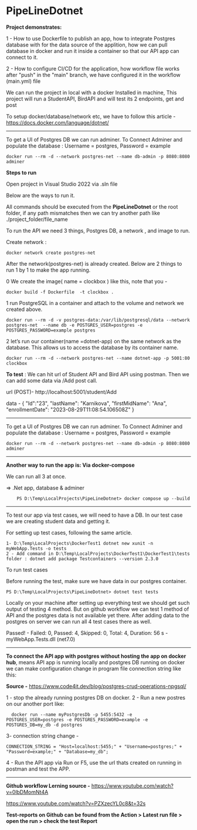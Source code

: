 # PipeLineDotnet

**Project demonstrates:**

1 - How to use Dockerfile to publish an app, how to integrate Postgres database with for the data source of the applition, how we can pull database in docker and run it inside a container so that our API app can connect to it. 

2 - How to configure CI/CD for the application, how workflow file works after "push" in the "main" branch, we have configured it  in the workflow (main.yml) file

We can run the project in local with a docker Installed in machine, This project will run a StudentAPI, BirdAPI and will test its 2 endpoints, get and post

To setup docker/database/network etc, we have to follow this article - https://docs.docker.com/language/dotnet/

--------------------------------------------------------------------------------------------------------------------------------------------------------------------


To get a UI of Postgres DB we can run adminer. To Connect Adminer and populate the database :
Username = postgres, Password = example

    docker run --rm -d --network postgres-net --name db-admin -p 8080:8080 adminer
**Steps to run**

Open project in Visual Studio 2022 via .sln file

Below are the ways to run it. 

All commands should be executed from the **PipeLineDotnet** or the root folder, if any path mismatches then we can try another path like ./project_folder/file_name

To run the API we need 3 things, Postgres DB, a network , and image to run.

  Create network :

    docker network create postgres-net

After the network(postgres-net) is already created. Below are 2 things to run 1 by 1 to make the app running.

0   We create the image( name = clockbox ) like this, note that you - 

    docker build -f Dockerfile  -t clockbox .


1 run PostgreSQL in a container and attach to the volume and network we created above.

    docker run --rm -d -v postgres-data:/var/lib/postgresql/data --network postgres-net  --name db -e POSTGRES_USER=postgres -e  POSTGRES_PASSWORD=example postgres

2 let’s run our container(name =dotnet-app) on the same network as the database. This allows us to access the database by its container name.

    docker run --rm -d --network postgres-net --name dotnet-app -p 5001:80 clockbox

**To test** : We can hit url of Student API and Bird API using postman. Then we can add some data via /Add post call.

url (POST)- http://localhost:5001/student/Add

data - 
 {
        "Id":"23",
        "lastName": "Karnikova",
        "firstMidName": "Ana",
        "enrollmentDate": "2023-08-29T11:08:54.106508Z"
}

--------------------------------------------------------------------------------------------------------------------------------------------------------------------


To get a UI of Postgres DB we can run adminer. To Connect Adminer and populate the database :
Username = postgres, Password = example

    docker run --rm -d --network postgres-net --name db-admin -p 8080:8080 adminer
    
--------------------------------------------------------------------------------------------------------------------------------------------------------------------

**Another way to run the app is: Via docker-compose**

We can run all 3 at once. 

=> .Net app, database & adminer

        PS D:\Temp\LocalProjects\PipeLineDotnet> docker compose up --build


--------------------------------------------------------------------------------------------------------------------------------------------------------------------

To test our app via test cases, we will need to have a DB. In our test case we are creating student data and getting it.

For setting up test cases, following the same article.

    1- D:\Temp\LocalProjects\DockerTest1 dotnet new xunit -n myWebApp.Tests -o tests
    2 - Add command in D:\Temp\LocalProjects\DockerTest1\DockerTest1\tests folder : dotnet add package Testcontainers --version 2.3.0


To run test cases

Before running the test, make sure we have data in our postgres container.

    PS D:\Temp\LocalProjects\PipeLineDotnet> dotnet test tests

Locally on your machine after setting up everything test we should get such output of testing 4 method. But on github workflow we can test 1 method of API and the postgres data is not available yet there. After adding data to the postgres on server we can run all 4 test cases there as well.

Passed!  - Failed:     0, Passed:     4, Skipped:     0, Total:     4, Duration: 56 s - myWebApp.Tests.dll (net7.0)

--------------------------------------------------------------------------------------------------------------------------------------------------------------------

**To connect the API app with postgres without hosting the app on docker hub**, means API app is running locally and postgres DB running on docker we can make configuration change in program file connection string like this:

**Source -** https://www.code4it.dev/blog/postgres-crud-operations-npgsql/

1 - stop the already running postgres DB on docker. 
2 - Run a new postres on our another port like:

      docker run --name myPostgresDb -p 5455:5432 -e POSTGRES_USER=postgres -e POSTGRES_PASSWORD=example -e POSTGRES_DB=my_db -d postgres
3-  connection string change -

    CONNECTION_STRING = "Host=localhost:5455;" + "Username=postgres;" + "Password=example;" + "Database=my_db";

4 - Run the API app via Run or F5, use the url thats created on running in postman and test the APP.

--------------------------------------------------------------------------------------------------------------------------------------------------------------------

**Github workflow Lerning source -** 
   https://www.youtube.com/watch?v=0lbDMomNt4A 

  https://www.youtube.com/watch?v=PZXzecYL0c8&t=32s

**Test-reports on Github can be found from the Action > Latest run file > open the run > check the test Report**

 

